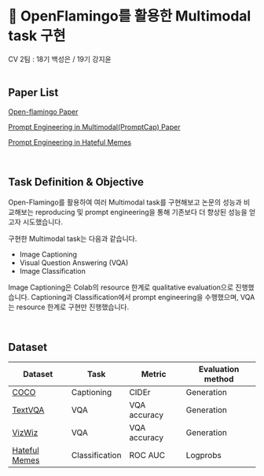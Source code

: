 # 🦩 OpenFlamingo를 활용한 Multimodal task 구현
CV 2팀 : 18기 백성은 / 19기 강지윤
<br>
<br>


## Paper List

[Open-flamingo Paper](https://arxiv.org/abs/2308.01390)

[Prompt Engineering in Multimodal(PromptCap) Paper](https://arxiv.org/abs/2211.09699)

[Prompt Engineering in Hateful Memes](https://arxiv.org/abs/2302.04156) 

<br>


## Task Definition & Objective
Open-Flamingo를 활용하여 여러 Multimodal task를 구현해보고 논문의 성능과 비교해보는 reproducing 및 prompt engineering을 통해 기존보다 더 향상된 성능을 얻고자 시도했습니다.

구현한 Multimodal task는 다음과 같습니다.

- Image Captioning
- Visual Question Answering (VQA)
- Image Classification

Image Captioning은 Colab의 resource 한계로 qualitative evaluation으로 진행했습니다. Captioning과 Classification에서 prompt engineering을 수행했으며, VQA는 resource 한계로 구현만 진행했습니다.

<br>

## Dataset
|Dataset|Task|Metric|Evaluation method|
|-------|----|------|-----------------|
|[COCO](https://arxiv.org/abs/1405.0312)|Captioning|CIDEr|Generation|
|[TextVQA](https://arxiv.org/abs/1904.08920)|VQA|VQA accuracy|Generation|
|[VizWiz](https://arxiv.org/abs/1802.08218)|VQA|VQA accuracy|Generation|
|[Hateful Memes](https://arxiv.org/abs/2005.04790)|Classification|ROC AUC|Logprobs|
